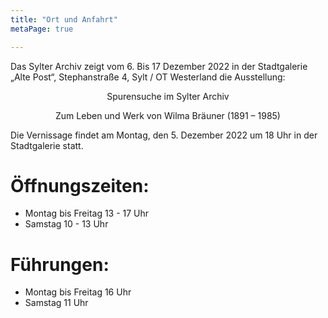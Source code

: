 ```yaml
---
title: "Ort und Anfahrt"
metaPage: true

---
```


Das Sylter Archiv zeigt vom 6. Bis 17 Dezember 2022 in der Stadtgalerie „Alte Post“, Stephanstraße 4, Sylt / OT Westerland die Ausstellung:

<p style="text-align: center;">
Spurensuche im Sylter Archiv</p>
<p style="text-align: center;">Zum Leben und Werk von Wilma Bräuner (1891 – 1985)</p>

Die Vernissage findet am Montag, den 5. Dezember 2022 um 18 Uhr in der Stadtgalerie statt.

# Öffnungszeiten:
* Montag bis Freitag 13 - 17 Uhr
* Samstag 10 - 13 Uhr

# Führungen:
* Montag bis Freitag 16 Uhr
* Samstag 11 Uhr

